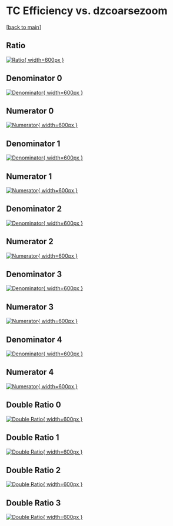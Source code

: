 # TC Efficiency vs. dzcoarsezoom

[[back to main](./)]



## Ratio

[![Ratio](../mtv/var/TC_vtr_211_1_eff_dzcoarsezoom.png){ width=600px }](../mtv/var/TC_vtr_211_1_eff_dzcoarsezoom.pdf)

## Denominator 0

[![Denominator](../mtv/den/TC_vtr_211_1_eff_dzcoarsezoom_den0.png){ width=600px }](../mtv/den/TC_vtr_211_1_eff_dzcoarsezoom_den0.pdf)

## Numerator 0

[![Numerator](../mtv/num/TC_vtr_211_1_eff_dzcoarsezoom_num0.png){ width=600px }](../mtv/num/TC_vtr_211_1_eff_dzcoarsezoom_num0.pdf)

## Denominator 1

[![Denominator](../mtv/den/TC_vtr_211_1_eff_dzcoarsezoom_den1.png){ width=600px }](../mtv/den/TC_vtr_211_1_eff_dzcoarsezoom_den1.pdf)

## Numerator 1

[![Numerator](../mtv/num/TC_vtr_211_1_eff_dzcoarsezoom_num1.png){ width=600px }](../mtv/num/TC_vtr_211_1_eff_dzcoarsezoom_num1.pdf)

## Denominator 2

[![Denominator](../mtv/den/TC_vtr_211_1_eff_dzcoarsezoom_den2.png){ width=600px }](../mtv/den/TC_vtr_211_1_eff_dzcoarsezoom_den2.pdf)

## Numerator 2

[![Numerator](../mtv/num/TC_vtr_211_1_eff_dzcoarsezoom_num2.png){ width=600px }](../mtv/num/TC_vtr_211_1_eff_dzcoarsezoom_num2.pdf)

## Denominator 3

[![Denominator](../mtv/den/TC_vtr_211_1_eff_dzcoarsezoom_den3.png){ width=600px }](../mtv/den/TC_vtr_211_1_eff_dzcoarsezoom_den3.pdf)

## Numerator 3

[![Numerator](../mtv/num/TC_vtr_211_1_eff_dzcoarsezoom_num3.png){ width=600px }](../mtv/num/TC_vtr_211_1_eff_dzcoarsezoom_num3.pdf)

## Denominator 4

[![Denominator](../mtv/den/TC_vtr_211_1_eff_dzcoarsezoom_den4.png){ width=600px }](../mtv/den/TC_vtr_211_1_eff_dzcoarsezoom_den4.pdf)

## Numerator 4

[![Numerator](../mtv/num/TC_vtr_211_1_eff_dzcoarsezoom_num4.png){ width=600px }](../mtv/num/TC_vtr_211_1_eff_dzcoarsezoom_num4.pdf)

## Double Ratio 0

[![Double Ratio](../mtv/ratio/TC_vtr_211_1_eff_dzcoarsezoom_ratio0.png){ width=600px }](../mtv/ratio/TC_vtr_211_1_eff_dzcoarsezoom_ratio0.pdf)

## Double Ratio 1

[![Double Ratio](../mtv/ratio/TC_vtr_211_1_eff_dzcoarsezoom_ratio1.png){ width=600px }](../mtv/ratio/TC_vtr_211_1_eff_dzcoarsezoom_ratio1.pdf)

## Double Ratio 2

[![Double Ratio](../mtv/ratio/TC_vtr_211_1_eff_dzcoarsezoom_ratio2.png){ width=600px }](../mtv/ratio/TC_vtr_211_1_eff_dzcoarsezoom_ratio2.pdf)

## Double Ratio 3

[![Double Ratio](../mtv/ratio/TC_vtr_211_1_eff_dzcoarsezoom_ratio3.png){ width=600px }](../mtv/ratio/TC_vtr_211_1_eff_dzcoarsezoom_ratio3.pdf)

